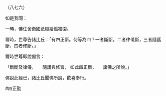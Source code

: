（八七六）

如是我聞：

一時，佛住舍衛國祇樹給孤獨園。

爾時，世尊告諸比丘：「有四正斷。何等為四？一者斷斷，二者律儀斷，三者隨護斷，四者修斷。」

爾時世尊即說偈言：

「斷斷及律儀，　　隨護與修習，
如此四正斷，　　諸佛之所說。」

佛說此經已，諸比丘聞佛所說，歡喜奉行。



#四正勤
